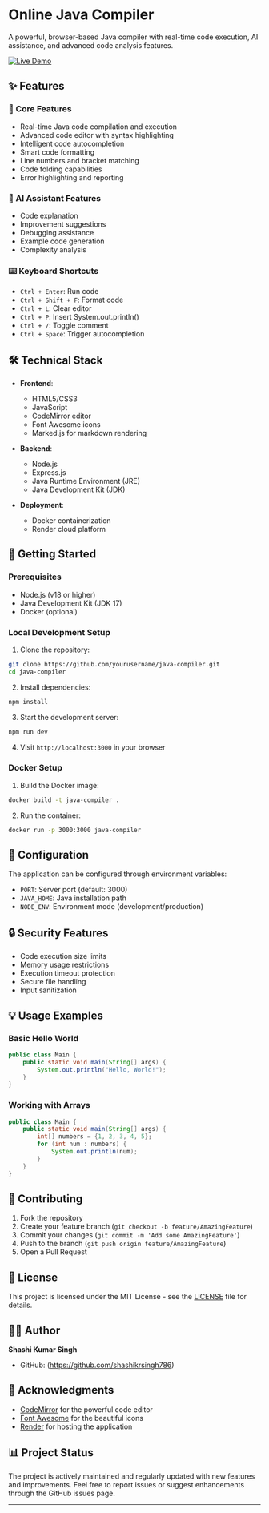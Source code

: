 # Online Java Compiler

A powerful, browser-based Java compiler with real-time code execution, AI assistance, and advanced code analysis features.

[![Live Demo](https://img.shields.io/badge/Live%20Demo-Visit%20Site-blue)](https://online-java-compiler-s2jv.onrender.com/)



## ✨ Features

### 🚀 Core Features
- Real-time Java code compilation and execution
- Advanced code editor with syntax highlighting
- Intelligent code autocompletion
- Smart code formatting
- Line numbers and bracket matching
- Code folding capabilities
- Error highlighting and reporting

### 🤖 AI Assistant Features
- Code explanation
- Improvement suggestions
- Debugging assistance
- Example code generation
- Complexity analysis

### ⌨️ Keyboard Shortcuts
- `Ctrl + Enter`: Run code
- `Ctrl + Shift + F`: Format code
- `Ctrl + L`: Clear editor
- `Ctrl + P`: Insert System.out.println()
- `Ctrl + /`: Toggle comment
- `Ctrl + Space`: Trigger autocompletion

## 🛠️ Technical Stack

- **Frontend**:
  - HTML5/CSS3
  - JavaScript
  - CodeMirror editor
  - Font Awesome icons
  - Marked.js for markdown rendering

- **Backend**:
  - Node.js
  - Express.js
  - Java Runtime Environment (JRE)
  - Java Development Kit (JDK)

- **Deployment**:
  - Docker containerization
  - Render cloud platform

## 🚀 Getting Started

### Prerequisites
- Node.js (v18 or higher)
- Java Development Kit (JDK 17)
- Docker (optional)

### Local Development Setup

1. Clone the repository:
```bash
git clone https://github.com/yourusername/java-compiler.git
cd java-compiler
```

2. Install dependencies:
```bash
npm install
```

3. Start the development server:
```bash
npm run dev
```

4. Visit `http://localhost:3000` in your browser

### Docker Setup

1. Build the Docker image:
```bash
docker build -t java-compiler .
```

2. Run the container:
```bash
docker run -p 3000:3000 java-compiler
```

## 🔧 Configuration

The application can be configured through environment variables:

- `PORT`: Server port (default: 3000)
- `JAVA_HOME`: Java installation path
- `NODE_ENV`: Environment mode (development/production)

## 🔒 Security Features

- Code execution size limits
- Memory usage restrictions
- Execution timeout protection
- Secure file handling
- Input sanitization

## 💡 Usage Examples

### Basic Hello World
```java
public class Main {
    public static void main(String[] args) {
        System.out.println("Hello, World!");
    }
}
```

### Working with Arrays
```java
public class Main {
    public static void main(String[] args) {
        int[] numbers = {1, 2, 3, 4, 5};
        for (int num : numbers) {
            System.out.println(num);
        }
    }
}
```

## 🤝 Contributing

1. Fork the repository
2. Create your feature branch (`git checkout -b feature/AmazingFeature`)
3. Commit your changes (`git commit -m 'Add some AmazingFeature'`)
4. Push to the branch (`git push origin feature/AmazingFeature`)
5. Open a Pull Request

## 📝 License

This project is licensed under the MIT License - see the [LICENSE](LICENSE) file for details.

## 👨‍💻 Author

**Shashi Kumar Singh**
- GitHub: (https://github.com/shashikrsingh786)

## 🙏 Acknowledgments

- [CodeMirror](https://codemirror.net/) for the powerful code editor
- [Font Awesome](https://fontawesome.com/) for the beautiful icons
- [Render](https://render.com/) for hosting the application

## 📊 Project Status

The project is actively maintained and regularly updated with new features and improvements. Feel free to report issues or suggest enhancements through the GitHub issues page.

---
